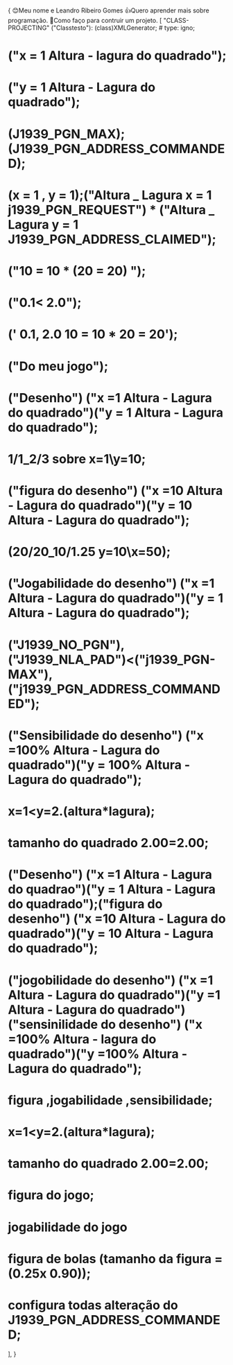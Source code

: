 {
😊Meu nome e Leandro Ribeiro Gomes
👍Quero aprender mais sobre programação. 
🚀Como faço para contruir um projeto.
 [
    "CLASS-PROJECTING" 
       ("Classtesto"): (class)XMLGenerator; # type: igno;

#  ("x = 1 Altura - lagura do quadrado");

#  ("y = 1 Altura - Lagura do quadrado");

#  (J1939_PGN_MAX);   (J1939_PGN_ADDRESS_COMMANDED);

#  (x = 1 , y = 1);("Altura _ Lagura x = 1 j1939_PGN_REQUEST") * ("Altura _ Lagura y = 1 J1939_PGN_ADDRESS_CLAIMED");

#  ("10 = 10 * (20 = 20) ");

#  ("0.1< 2.0");

#  (' 0.1, 2.0   10 = 10 * 20 = 20');

#   ("Do meu jogo");

# ("Desenho") ("x =1 Altura - Lagura do quadrado")("y = 1 Altura - Lagura do quadrado");
# 1/1_2/3 sobre x=1\y=10;
# ("figura do desenho") ("x =10 Altura - Lagura do quadrado")("y = 10 Altura - Lagura do quadrado");
# (20/20_10/1.25 y=10\x=50);
# ("Jogabilidade do desenho") ("x =1 Altura - Lagura do quadrado")("y = 1 Altura - Lagura do quadrado");
# ("J1939_NO_PGN"),("J1939_NLA_PAD")<("j1939_PGN-MAX"),("j1939_PGN_ADDRESS_COMMANDED");
# ("Sensibilidade do desenho") ("x =100% Altura - Lagura do quadrado")("y = 100% Altura - Lagura do quadrado");
# x=1<y=2.(altura*lagura);
# tamanho do quadrado 2.00=2.00;
# ("Desenho") ("x =1 Altura - Lagura do quadrao")("y = 1 Altura - Lagura do quadrado");("figura do desenho") ("x =10 Altura - Lagura do quadrado")("y = 10 Altura - Lagura do quadrado");
# ("jogobilidade do desenho") ("x =1 Altura - Lagura do quadrado")("y =1 Altura - Lagura do quadrado")("sensinilidade do desenho") ("x =100% Altura - lagura do quadrado")("y =100% Altura - Lagura do quadrado");
# figura ,jogabilidade ,sensibilidade;
# x=1<y=2.(altura*lagura);
# tamanho do quadrado 2.00=2.00;
# figura do jogo;
# jogabilidade do jogo
# figura de bolas (tamanho da figura = (0.25x 0.90));
# configura todas alteração do J1939_PGN_ADDRESS_COMMANDED;
],
}